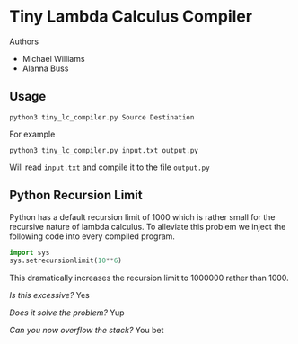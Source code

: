 # Tiny Lambda Calculus Compiler
Authors
* Michael Williams
* Alanna Buss

## Usage

```shell
python3 tiny_lc_compiler.py Source Destination
```

For example
```shell
python3 tiny_lc_compiler.py input.txt output.py
```
Will read `input.txt` and compile it to the file `output.py`


## Python Recursion Limit
Python has a default recursion limit of 1000 which is rather small for the recursive nature of lambda calculus. To alleviate this problem we inject the following code into every compiled program.
```python
import sys
sys.setrecursionlimit(10**6)
```

This dramatically increases the recursion limit to 1000000 rather than 1000.

*Is this excessive?*  Yes

*Does it solve the problem?*  Yup

*Can you now overflow the stack?*  You bet


